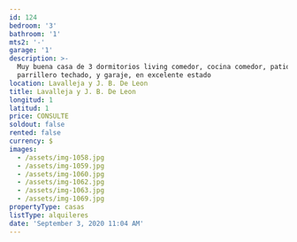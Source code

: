 ```yaml
---
id: 124
bedroom: '3'
bathroom: '1'
mts2: '-'
garage: '1'
description: >-
  Muy buena casa de 3 dormitorios living comedor, cocina comedor, patio con
  parrillero techado, y garaje, en excelente estado 
location: Lavalleja y J. B. De Leon
title: Lavalleja y J. B. De Leon
longitud: 1
latitud: 1
price: CONSULTE
soldout: false
rented: false
currency: $
images:
  - /assets/img-1058.jpg
  - /assets/img-1059.jpg
  - /assets/img-1060.jpg
  - /assets/img-1062.jpg
  - /assets/img-1063.jpg
  - /assets/img-1069.jpg
propertyType: casas
listType: alquileres
date: 'September 3, 2020 11:04 AM'
---
```


